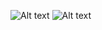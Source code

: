 ![Alt text](https://raw.githubusercontent.com/harshilkotecha/UIScrollViewWhenKeyboardAppearInSwift3/master/Screenshot/Simulator%20Screen%20Shot%2021-Mar-2017%2C%2011.53.37%20AM.png "screenshot")
![Alt text](https://github.com/harshilkotecha/UIScrollViewWhenKeyboardAppearInSwift3/blob/master/Screenshot/Simulator%20Screen%20Shot%2021-Mar-2017%2C%2011.53.49%20AM.png "screenshot")
